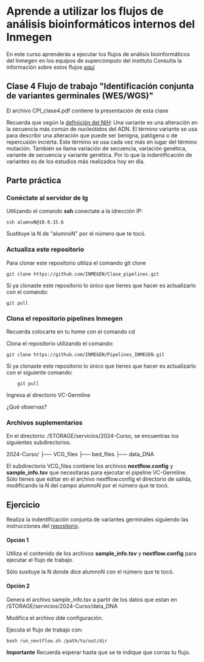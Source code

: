 # Aprende a utilizar los flujos de análisis bioinformáticos internos del Inmegen
En este curso aprenderás a ejecutar los flujos de análisis bioinformáticos del Inmegen en los equipos de supercómputo del instituto
Consulta la información sobre estos flujos [aquí](https://serviciosbio.inmegen.gob.mx/)

## Clase 4 Flujo de trabajo **"Identificación conjunta de variantes germinales (WES/WGS)"**
El archivo CPI_clase4.pdf contiene la presentación de esta clase

Recuerda que según la [definición del NIH](https://www.cancer.gov/espanol/publicaciones/diccionarios/diccionario-genetica/def/variante): Una variante es una alteración en la secuencia más común de nucleótidos del ADN. El término variante se usa para describir una alteración que puede ser benigna, patógena o de repercusión incierta. Este término se usa cada vez más en lugar del término mutación. También se llama variación de secuencia, variación genética, variante de secuencia y variante genética. Por lo que la indentificación de variantes es de los estudios más realizados hoy en día.

## Parte práctica
### Conéctate al servidor de lg

Utilizando el comando **ssh** conectate a la idrección IP:


	ssh alumnoN@10.0.15.6 

Sustituye la N de "alumnoN" por el número que te tocó.

### Actualiza este repositorio

Para clonar este repositorio utiliza el comando git clone

	git clone https://github.com/INMEGEN/Clase_pipelines.git

Si ya clonaste este repositorio lo único que tienes que hacer es actualizarlo con el comando:

	git pull

### Clona el repositorio pipelines Inmegen

Recuerda colocarte en tu home con el comando cd

Clona el repositorio utilizando el comando:

	git clone https://github.com/INMEGEN/Pipelines_INMEGEN.git

Si ya clonaste este repositorio lo único que tienes que hacer es actualizarlo con el siguiente comando:

        git pull

Ingresa al directorio VC-Germline

¿Qué observas?

### Archivos suplementarios

En el directorio: /STORAGE/servicios/2024-Curso, se encuentras los siguientes subdirectorios.

2024-Curso/
├── VCG_files
├── bed_files
├── data_DNA

El subdirectorio VCG_files contiene los archivos **nextflow.config** y **sample_info.tsv** que necesitaras para ejecutar el pipeline VC-Germline.
Sólo tienes que editar en el archivo nextflow.config el directorio de salida, modificando la N del campo alumnoN por el número que te tocó.  

## Ejercicio
Realiza la indentificación conjunta de variantes germinales siguiendo las instrucciones del [repositorio](https://github.com/INMEGEN/Pipelines_INMEGEN/tree/Principal/VC-Germline).

#### Opción 1 
Utiliza el contenido de los archivos **sample_info.tsv** y **nextflow.config** para ejecutar el flujo de trabajo.

Sólo susituye la N donde dice alumnoN con el número que te tocó.

#### Opción 2
Genera el archivo sample_info.tsv a partir de los datos que estan en /STORAGE/servicios/2024-Curso/data_DNA 

Modifica el archivo dde configuración.

Ejecuta el flujo de trabajo con:

	bash run_nextflow.sh /path/to/out/dir

 **Importante** Recuerda esperar hasta que se te indique que corras tu flujo.
